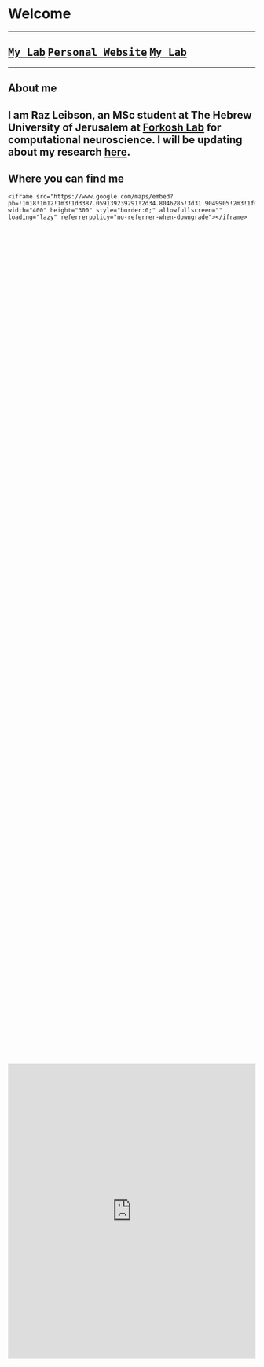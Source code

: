 # Welcome
---
## <kbd>[My Lab](https://www.forkoshlab.com/)</kbd> <kbd>[Personal Website](https://www.forkoshlab.com/)</kbd>  <kbd>[My Lab](https://www.forkoshlab.com/)</kbd>


---
## About me
I am Raz Leibson, an MSc student at The Hebrew University of Jerusalem at [Forkosh Lab](https://www.forkoshlab.com/) for computational neuroscience. I will be updating about my research [here](https://razlei25.github.io/research).
---
## Where you can find me
    <iframe src="https://www.google.com/maps/embed?pb=!1m18!1m12!1m3!1d3387.059139239291!2d34.8046285!3d31.9049905!2m3!1f0!2f0!3f0!3m2!1i1024!2i768!4f13.1!3m3!1m2!1s0x1502b6e2885db8a5%3A0x41b8addd1da33c3b!2sThe%20Robert%20H.%20Smith%20Faculty%20of%20Agriculture%2C%20Food%20and%20Environment!5e0!3m2!1sen!2sil!4v1762020665161!5m2!1sen!2sil" width="400" height="300" style="border:0;" allowfullscreen="" loading="lazy" referrerpolicy="no-referrer-when-downgrade"></iframe>

<!doctype html>
<html lang="en">
<head>
  <meta charset="utf-8" />
  <meta name="viewport" content="width=device-width,initial-scale=1" />
  <title>Embedded Google Map</title>
  <style>
    html,body{height:100%;margin:0}
    .map-wrap{height:100vh;display:flex;align-items:center;justify-content:center}
  </style>
</head>
<body>
  <div class="map-wrap">
    <!-- Replace the src value below with the iframe code Google Maps gives you -->
    <iframe
      src="https://www.google.com/maps/embed?pb=!1m18!1m12!1m3!1d3387.059139239291!2d34.8046285!3d31.9049905!2m3!1f0!2f0!3f0!3m2!1i1024!2i768!4f13.1!3m3!1m2!1s0x1502b6e2885db8a5%3A0x41b8addd1da33c3b!2sThe%20Robert%20H.%20Smith%20Faculty%20of%20Agriculture%2C%20Food%20and%20Environment!5e0!3m2!1sen!2sil!4v1762020665161!5m2!1sen!2sil"
      width="800"
      height="600"
      style="border:0;"
      allowfullscreen=""
      loading="lazy"
      referrerpolicy="no-referrer-when-downgrade">
    </iframe>
  </div>
</body>
</html>

---
## Contributions
* Buysse M., Binetruy F., Leibson R., Duron O. and Gottlieb Y. **Ecological Contacts and Host Specificity Promote Replacement of Nutritional Endosymbionts in Ticks.** Microb Ecol 83, 776–788 (2022). [https://doi.org/10.1007/s00248-021-01773-0]
* Pollmann M., Reinisch R., von Berg L., Avidan King M., Geiselmann M., Käppeler L., Leibson R., Traub N., Steidle J. and Gottlieb Y. **Male-dependent resistance to Spiroplasma-induced cytoplasmic incompatibility.** R. Soc. Open Sci.12250545 (2025). [http://doi.org/10.1098/rsos.250545]

---
## About me


# Welcome
Some text here
Same line

New line

## Fruits

* apple
* banana
* peach

---

## Animals

  1. cat
  2. dog
  3. snake
  4. crab

  ---

[Other page](https://razlei25.github.io/other)
[Git Raz](https://razlei25.github.io/)

![this is a big animal](https://encrypted-tbn0.gstatic.com/images?q=tbn:ANd9GcSPzIYJTzuI35t3y9PCr3D6j0cNUDelYBJM6NOT77Ehr0JpCSBHiFcNqSIeeR6ghe1_ipEDXjlbWW8mg2PDEDQ4mD9BuVecKgN92AlnztiIUA)
